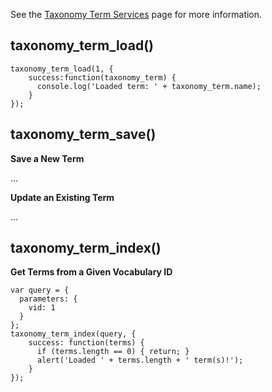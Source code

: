 See the [Taxonomy Term Services](../Services/Taxonomy_Term_Services) page for more information.

## taxonomy_term_load()

```
taxonomy_term_load(1, {
    success:function(taxonomy_term) {
      console.log('Loaded term: ' + taxonomy_term.name);
    }
});
```

## taxonomy_term_save()

**Save a New Term**

...

**Update an Existing Term**

...

## taxonomy_term_index()

**Get Terms from a Given Vocabulary ID**

```
var query = {
  parameters: {
    vid: 1
  }
};
taxonomy_term_index(query, {
    success: function(terms) {
      if (terms.length == 0) { return; }
      alert('Loaded ' + terms.length + ' term(s)!');
    }
});
```